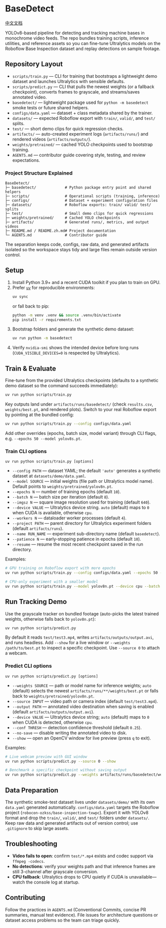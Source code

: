 # BaseDetect

[中文文档](README.zh.md)

YOLOv8-based pipeline for detecting and tracking machine bases in monochrome video feeds. The repo bundles training scripts, inference utilities, and reference assets so you can fine-tune Ultralytics models on the Roboflow Base Inspection dataset and replay detections on sample footage.

## Repository Layout
- `scripts/train.py` — CLI for training that bootstraps a lightweight demo dataset and launches Ultralytics with sensible defaults.
- `scripts/predict.py` — CLI that pulls the newest weights (or a fallback checkpoint), converts frames to grayscale, and streams/saves annotated video.
- `basedetect/` — lightweight package used for `python -m basedetect` smoke tests or future shared helpers.
- `configs/data.yaml` — dataset + class metadata shared by the trainer.
- `datasets/` — expected Roboflow export with `train/`, `valid/`, and `test/` splits.
- `test/` — short demo clips for quick regression checks.
- `artifacts/` — auto-created experiment logs (`artifacts/runs/`) and rendered videos (`artifacts/outputs/`).
- `weights/pretrained/` — cached YOLO checkpoints used to bootstrap training.
- `AGENTS.md` — contributor guide covering style, testing, and review expectations.

### Project Structure Explained
```
BaseDetect/
├─ basedetect/             # Python package entry point and shared helpers
├─ scripts/                # Operational scripts (training, inference)
├─ configs/                # Dataset + experiment configuration files
├─ datasets/               # Roboflow exports: train/ valid/ test/ splits
├─ test/                   # Small demo clips for quick regressions
├─ weights/pretrained/     # Cached YOLO checkpoints
├─ artifacts/              # Generated runs/, metrics, and output videos
├─ README.md / README.zh.md# Project documentation
└─ AGENTS.md               # Contributor guide
```
The separation keeps code, configs, raw data, and generated artifacts isolated so the workspace stays tidy and large files remain outside version control.

## Setup
1. Install Python 3.9+ and a recent CUDA toolkit if you plan to train on GPU.
2. Prefer [`uv`](https://github.com/astral-sh/uv) for reproducible environments:
   ```bash
   uv sync
   ```
   or fall back to pip:
   ```bash
   python -m venv .venv && source .venv/bin/activate
   pip install -r requirements.txt
   ```
3. Bootstrap folders and generate the synthetic demo dataset:
   ```bash
   uv run python -m basedetect
   ```
4. Verify `nvidia-smi` shows the intended device before long runs (`CUDA_VISIBLE_DEVICES=0` is respected by Ultralytics).

## Train & Evaluate
Fine-tune from the provided Ultralytics checkpoints (defaults to a synthetic demo dataset so the command succeeds immediately):
```bash
uv run python scripts/train.py
```
Key outputs land under `artifacts/runs/basedetect/` (check `results.csv`, `weights/best.pt`, and rendered plots). Switch to your real Roboflow export by pointing at the bundled config:
```bash
uv run python scripts/train.py --config configs/data.yaml
```
Add other overrides (epochs, batch size, model variant) through CLI flags, e.g. `--epochs 50 --model yolov8s.pt`.

### Train CLI options
```
uv run python scripts/train.py [options]
```
- `--config PATH` — dataset YAML; the default `'auto'` generates a synthetic dataset at `datasets/demo/data.yaml`.
- `--model SOURCE` — initial weights (file path or Ultralytics model name). Default points to `weights/pretrained/yolov8n.pt`.
- `--epochs N` — number of training epochs (default `10`).
- `--batch N` — batch size per iteration (default `8`).
- `--imgsz N` — square image resolution used for training (default `640`).
- `--device VALUE` — Ultralytics device string. `auto` (default) maps to `0` when CUDA is available, otherwise `cpu`.
- `--workers N` — dataloader worker processes (default `4`).
- `--project PATH` — parent directory for Ultralytics experiment folders (default `artifacts/runs`).
- `--name RUN_NAME` — experiment sub-directory name (default `basedetect`).
- `--patience N` — early-stopping patience in epochs (default `10`).
- `--resume` — resume the most recent checkpoint saved in the run directory.

Examples:
```bash
# GPU training on Roboflow export with more epochs
uv run python scripts/train.py --config configs/data.yaml --epochs 50 --device 0

# CPU-only experiment with a smaller model
uv run python scripts/train.py --model yolov8n.pt --device cpu --batch 4
```

## Run Tracking Demo
Use the grayscale tracker on bundled footage (auto-picks the latest trained weights, otherwise falls back to `yolov8n.pt`):
```bash
uv run python scripts/predict.py
```
By default it reads `test/test3.mp4`, writes `artifacts/outputs/output.avi`, and runs headless. Add `--show` for a live window or `--weights /path/to/best.pt` to inspect a specific checkpoint. Use `--source 0` to attach a webcam.

### Predict CLI options
```
uv run python scripts/predict.py [options]
```
- `--weights SOURCE` — path or model name for inference weights; `auto` (default) selects the newest `artifacts/runs/**/weights/best.pt` or falls back to `weights/pretrained/yolov8n.pt`.
- `--source INPUT` — video path or camera index (default `test/test3.mp4`).
- `--output PATH` — annotated video destination when saving is enabled (default `artifacts/outputs/output.avi`).
- `--device VALUE` — Ultralytics device string; `auto` (default) maps to `0` when CUDA is detected, otherwise `cpu`.
- `--conf THRESH` — detection confidence threshold (default `0.25`).
- `--no-save` — disable writing the annotated video to disk.
- `--show` — open an OpenCV window for live preview (press `q` to exit).

Examples:
```bash
# Live webcam preview with GUI window
uv run python scripts/predict.py --source 0 --show

# Benchmark a specific checkpoint without saving output
uv run python scripts/predict.py --weights artifacts/runs/basedetect/weights/best.pt --no-save
```

## Data Preparation
The synthetic smoke-test dataset lives under `datasets/demo/` with its own `data.yaml` generated automatically. `configs/data.yaml` targets the Roboflow project (`robocon-ozkss/base-inspection-txwpc`). Export it with YOLOv8 format and drop the `train/`, `valid/`, and `test/` folders under `datasets/`. Keep raw data and generated artifacts out of version control; use `.gitignore` to skip large assets.

## Troubleshooting
- **Video fails to open**: confirm `test/*.mp4` exists and codec support via `ffmpeg -codecs`.
- **No detections**: verify your weights path and that inference frames are still 3-channel after grayscale conversion.
- **CPU fallback**: Ultralytics drops to CPU quietly if CUDA is unavailable—watch the console log at startup.

## Contributing
Follow the practices in `AGENTS.md` (Conventional Commits, concise PR summaries, manual test evidence). File issues for architecture questions or dataset access problems so the team can triage quickly.
